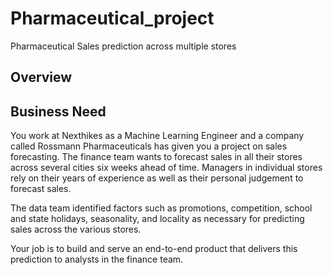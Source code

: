 # Pharmaceutical_project
Pharmaceutical Sales prediction across multiple stores

## Overview
## Business Need
You work at Nexthikes as a Machine Learning Engineer and a company called Rossmann Pharmaceuticals has given you a project on sales forecasting. The finance team wants to forecast sales in all their stores across several cities six weeks ahead of time. Managers in individual stores rely on their years of experience as well as their personal judgement to forecast sales. 

The data team identified factors such as promotions, competition, school and state holidays, seasonality, and locality as necessary for predicting sales across the various stores.

Your job is to build and serve an end-to-end product that delivers this prediction to analysts in the finance team. 
